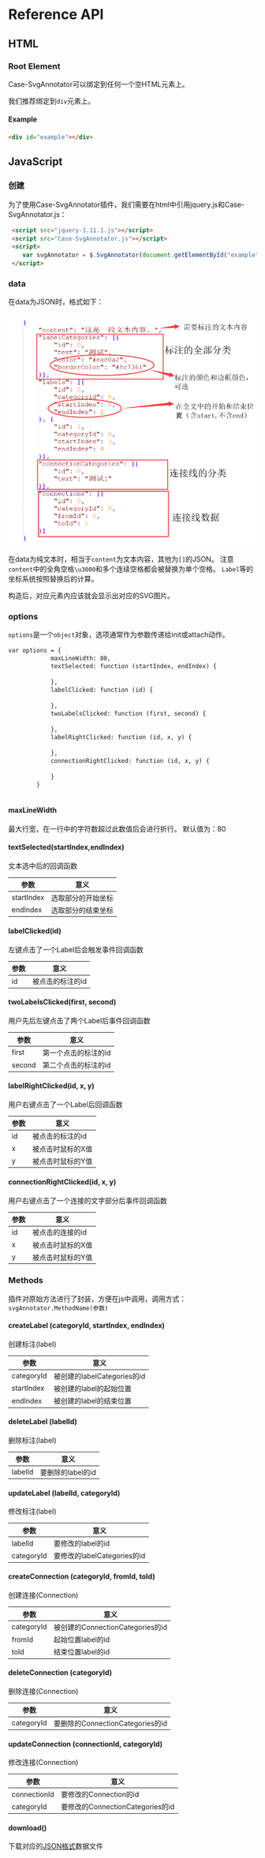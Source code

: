 # Reference API 

## HTML

### Root Element

Case-SvgAnnotator可以绑定到任何一个空HTML元素上。

我们推荐绑定到`div`元素上。

#### Example

```html
<div id="example"></div>
```

## JavaScript

### 创建

为了使用Case-SvgAnnotator插件，我们需要在html中引用jquery.js和Case-SvgAnnotator.js：

```HTML
 <script src="jquery-1.11.1.js"></script>
 <script src="Case-SvgAnnotator.js"></script>
 <script>
    var svgAnnotator = $.SvgAnnotator(document.getElementById("example"), data, options);
 </script>
```

### data

在data为JSON时，格式如下：

![JSON格式](https://github.com/felixhpp/Case-SvgAnnotator/blob/master/doc/images/json-style.png)

在data为纯文本时，相当于`content`为文本内容，其他为`[]`的JSON。
注意`content`中的全角空格`\u3000`和多个连续空格都会被替换为单个空格。
 `Label`等的坐标系统按照替换后的计算。

构造后，对应元素内应该就会显示出对应的SVG图片。

### options

`options`是一个`object`对象，选项通常作为参数传递给init或attach动作。

```
var options = {
            maxLineWidth: 80,
            textSelected: function (startIndex, endIndex) {

            },
            labelClicked: function (id) {

            },
            twoLabelsClicked: function (first, second) {

            },
            labelRightClicked: function (id, x, y) {
		
            },
            connectionRightClicked: function (id, x, y) {
	
            }
        }


```

#### maxLineWidth
最大行宽，在一行中的字符数超过此数值后会进行折行。
默认值为：80

#### textSelected(startIndex,endIndex)
文本选中后的回调函数

| 参数       | 意义               |
| ---------- | ------------------ |
| startIndex | 选取部分的开始坐标 |
| endIndex   | 选取部分的结束坐标 |

#### labelClicked(id)
左键点击了一个Label后会触发事件回调函数

| 参数 | 意义             |
| ---- | ---------------- |
| id   | 被点击的标注的id |

#### twoLabelsClicked(first, second)
用户先后左键点击了两个Label后事件回调函数

| 参数   | 意义                 |
| ------ | -------------------- |
| first  | 第一个点击的标注的id |
| second | 第二个点击的标注的id |

#### labelRightClicked(id, x, y)
用户右键点击了一个Label后回调函数

| 参数 | 意义              |
| ---- | ----------------- |
| id   | 被点击的标注的id  |
| x    | 被点击时鼠标的X值 |
| y    | 被点击时鼠标的Y值 |

#### connectionRightClicked(id, x, y)
用户右键点击了一个连接的文字部分后事件回调函数

| 参数 | 意义              |
| ---- | ----------------- |
| id   | 被点击的连接的id  |
| x    | 被点击时鼠标的X值 |
| y    | 被点击时鼠标的Y值 |

### Methods

插件对原始方法进行了封装，方便在js中调用，调用方式：`svgAnnotator.MethodName(参数)`

#### createLabel (categoryId, startIndex, endIndex)
创建标注(label)

| 参数 | 意义              |
| ---- | ----------------- |
| categoryId   | 被创建的labelCategories的id  |
| startIndex    | 被创建的label的起始位置 |
| endIndex    | 被创建的label的结束位置 |

#### deleteLabel (labelId)
删除标注(label)

| 参数 | 意义              |
| ---- | ----------------- |
| labelId   | 要删除的label的id  |

#### updateLabel (labelId, categoryId)
修改标注(label)

| 参数 | 意义              |
| ---- | ----------------- |
| labelId   | 要修改的label的id  |
| categoryId   | 要修改的labelCategories的id  |

#### createConnection (categoryId, fromId, toId)
创建连接(Connection)

| 参数 | 意义              |
| ---- | ----------------- |
| categoryId   | 被创建的ConnectionCategories的id  |
| fromId    | 起始位置label的id |
| toId    | 结束位置label的id |

#### deleteConnection (categoryId)
删除连接(Connection)

| 参数 | 意义              |
| ---- | ----------------- |
| categoryId   | 要删除的ConnectionCategories的id  |

#### updateConnection (connectionId, categoryId)
修改连接(Connection)

| 参数 | 意义              |
| ---- | ----------------- |
| connectionId   | 要修改的Connection的id  |
| categoryId   | 要修改的ConnectionCategories的id  |

#### download()
下载对应的[JSON格式](https://github.com/felixhpp/Case-SvgAnnotator/blob/master/doc/images/json-style.png)数据文件
